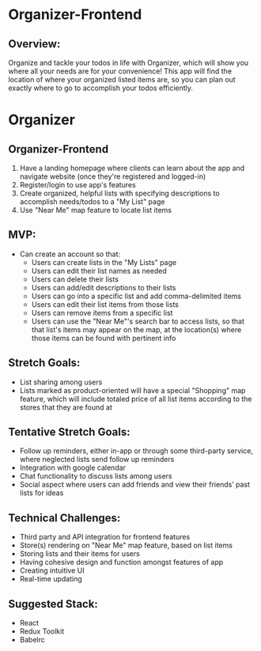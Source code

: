 # Organizer-Frontend

## Overview:
Organize and tackle your todos in life with Organizer, which will show you where all your needs are for your convenience! This app will find the location of where your organized listed items are, so you can plan out exactly where to go to accomplish your todos efficiently.


# Organizer

## Organizer-Frontend
1. Have a landing homepage where clients can learn about the app and navigate website (once they're registered and logged-in)
2. Register/login to use app's features
3. Create organized, helpful lists with specifying descriptions to accomplish needs/todos to a "My List" page
4. Use "Near Me" map feature to locate list items


## MVP:
- Can create an account so that:
  - Users can create lists in the "My Lists" page
  - Users can edit their list names as needed
  - Users can delete their lists 
  - Users can add/edit descriptions to their lists
  - Users can go into a specific list and add comma-delimited items
  - Users can edit their list items from those lists
  - Users can remove items from a specific list
  - Users can use the "Near Me"'s search bar to access lists, so that that list's items may appear on the map, at the location(s) where those items can be found with pertinent info

## Stretch Goals:
- List sharing among users
- Lists marked as product-oriented will have a special "Shopping" map feature, which will include totaled price of all list items according to the stores that they are found at
  
## Tentative Stretch Goals:
- Follow up reminders, either in-app or through some third-party service, where neglected lists send follow up reminders
- Integration with google calendar
- Chat functionality to discuss lists among users
- Social aspect where users can add friends and view their friends’ past lists for ideas


## Technical Challenges:
- Third party and API integration for frontend features
- Store(s) rendering on "Near Me" map feature, based on list items
- Storing lists and their items for users
- Having cohesive design and function amongst features of app
- Creating intuitive UI 
- Real-time updating

## Suggested Stack:
- React
- Redux Toolkit
- Babelrc



